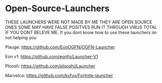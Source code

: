 # Open-Source-Launchers
THESE LAUNCHERS WERE NOT MADE BY ME THEY ARE OPEN SOURCE ONES
SOME MAY HAVE FALSE POSITVES RUN IT THROUGH VIRUS TOTAL IF YOU DONT BELEVE ME.
If you dont know how to use these launchers im not helping you 



Plauge: https://github.com/EonOGFN/OGFN-Launcher



Eon v1: https://github.com/eonfn/Launcher-V1



Ploosh: https://github.com/plooshi/Launcher


Marvelco: https://github.com/kxfvx/Fortnite-launcher

